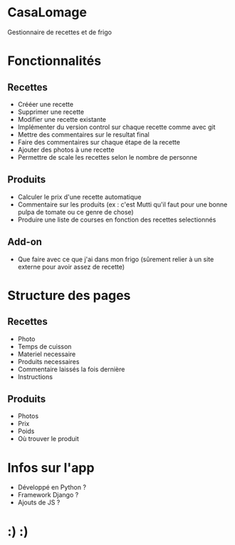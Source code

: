 # CasaLomage
Gestionnaire de recettes et de frigo

# Fonctionnalités
## Recettes  
* Crééer une recette
* Supprimer une recette
* Modifier une recette existante
* Implémenter du version control sur chaque recette comme avec git
* Mettre des commentaires sur le resultat final
* Faire des commentaires sur chaque étape de la recette
* Ajouter des photos à une recette
* Permettre de scale les recettes selon le nombre de personne

## Produits
* Calculer le prix d'une recette automatique
* Commentaire sur les produits (ex : c'est Mutti qu'il faut pour une bonne pulpa de tomate ou ce genre de chose)
* Produire une liste de courses en fonction des recettes selectionnés 


## Add-on
* Que faire avec ce que j'ai dans mon frigo (sûrement relier à un site externe pour avoir assez de recette)

# Structure des pages
## Recettes
* Photo
* Temps de cuisson
* Materiel necessaire
* Produits necessaires
* Commentaire laissés la fois dernière
* Instructions

## Produits
* Photos
* Prix
* Poids
* Où trouver le produit

# Infos sur l'app
* Développé en Python ?
* Framework Django ?
* Ajouts de JS ?

# :) :)